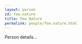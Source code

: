 ```yaml
---
layout: person
id: few.nature
title: Few Nature
permalink: people/few.nature.html
---
```


Person details...